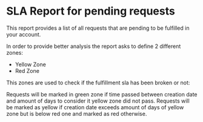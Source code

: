 # SLA Report for pending requests

This report provides a list of all requests that are pending to be fulfilled in your account.

In order to provide better analysis the report asks to define 2 different zones:

* Yellow Zone
* Red Zone
  
This zones are used to check if the fulfillment sla has been broken or not:

Requests will be marked in green zone if time passed between creation date and amount of days
to consider it yellow zone did not pass. Requests will be marked as yellow if creation date exceeds 
amount of days of yellow zone but is below red one and marked as red otherwise.
